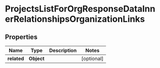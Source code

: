 

# ProjectsListForOrgResponseDataInnerRelationshipsOrganizationLinks


## Properties

| Name | Type | Description | Notes |
|------------ | ------------- | ------------- | -------------|
|**related** | **Object** |  |  [optional] |



